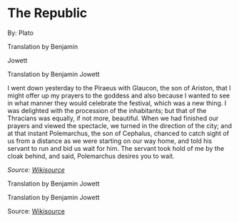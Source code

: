 <!--${template.comment}-->

# The Republic
<!-- ${work.title:D="# "}-->   <!--D - delimiter -->

By:
Plato
<!--${work.author="Plato"}-->   <!-- No delimiter implies to the white space -->

Translation by
Benjamin
<!--${work.translator.firstname}-->
Jowett
<!--${work.translator.name}-->

<!-- An alternative is: -->
Translation by
Benjamin Jowett
<!--${work.translator.firstname}${work.translator.name}-->

I went down yesterday to the Piraeus with Glaucon, the son of Ariston, that I might offer up my prayers to the goddess and also because I wanted to see in what manner they would celebrate the festival, which was a new thing. I was delighted with the procession of the inhabitants; but that of the Thracians was equally, if not more, beautiful. When we had finished our prayers and viewed the spectacle, we turned in the direction of the city; and at that instant Polemarchus, the son of Cephalus, chanced to catch sight of us from a distance as we were starting on our way home, and told his servant to run and bid us wait for him. The servant took hold of me by the cloak behind, and said, Polemarchus desires you to wait.

*Source:
[Wikisource](https://en.wikisource.org/wiki/The_Republic)*
<!--${work.source}${work.sourceLink}-->  <!-- brackets are preserved -->


Translation by
Benjamin<!--${work.translator.firstname}-->
Jowett<!--${work.translator.name}-->

Translation by
Benjamin Jowett<!--${work.translator.fullname}-->

Source:
[Wikisource](https://en.wikisource.org/wiki/The_Republic)
<!--${template.fixed}${work.source}${work.sourceLink}-->  <!-- brackets are preserved -->
